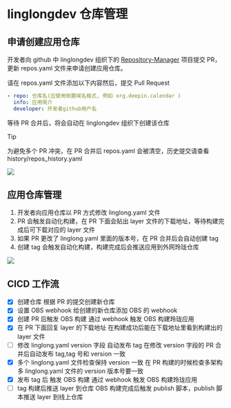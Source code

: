 # linglongdev 仓库管理

## 申请创建应用仓库

开发者向 github 中 linglongdev 组织下的 [Repository-Manager](https://github.com/linglongdev/Repository-Manager) 项目提交 PR，更新 repos.yaml 文件来申请创建应用仓库。

请在 repos.yaml 文件添加以下内容然后，提交 Pull Request

```yaml
- repo: 仓库名(应使用倒置域名格式, 例如 org.deepin.calendar )
  info: 应用简介
  developer: 开发者github用户名
```

等待 PR 合并后，将会自动在 linglongdev 组织下创建该仓库

> [!TIP]
> 为避免多个 PR 冲突，在 PR 合并后 repos.yaml 会被清空，历史提交请查看 history/repos_history.yaml

<!--
@startuml
开发者 -> RepositoryManager: 提交PR(创建仓库)
管理员 -> RepositoryManager: 审查PR
管理员 -> RepositoryManager: 合并PR
RepositoryManager -> CICD: 触发仓库创建
CICD -> AppRepository: 创建仓库
CICD -> AppRepository: 设置OBS的webhook
@enduml
 -->

![](create.svg)

## 应用仓库管理

1. 开发者向应用仓库以 PR 方式修改 linglong.yaml 文件
2. PR 会触发自动化构建，在 PR 下面会贴出 layer 文件的下载地址，等待构建完成后可下载对应的 layer 文件
3. 如果 PR 更改了 linglong.yaml 里面的版本号，在 PR 合并后会自动创建 tag
4. 创建 tag 会触发自动化构建，构建完成后会推送应用到外网玲珑仓库

![](push.svg)

<!-- ```plantuml
@startuml
actor 开发者
开发者 -> AppRepository: 提交PR
AppRepository -> OBS: 触发测试构建
alt 目前没有构建完成的事件，只能提前拼下载地址
AppRepository -> CICD: 触发PR事件
CICD -> AppRepository: 回复layer下载地址
end
actor 管理员
管理员 -> AppRepository: 审查PR
管理员 -> OBS: 下载构建结果进行测试
管理员 -> AppRepository: 合并PR

alt 如果修改了linglong.yaml的version
CICD -> AppRepository: 创建tag
AppRepository -> OBS: 触发tag构建
OBS -> Stable: 推送应用
end
@enduml
``` -->

## CICD 工作流

- [x] 创建仓库
      根据 PR 的提交创建新仓库
- [x] 设置 OBS webhook
      给创建的新仓库添加 OBS 的 webhook
- [x] 创建 PR 后触发 OBS 构建
      通过 webhook 触发 OBS 构建玲珑应用
- [x] 在 PR 下面回复 layer 的下载地址
      在构建成功后能在下载地址里看到构建出的 layer 文件
- [ ] 修改 linglong.yaml version 字段 自动发布 tag
      在修改 version 字段的 PR 合并后自动发布 tag,tag 号和 version 一致
- [x] 多个 linglong.yaml 文件检查保持 version 一致
      在 PR 构建的时候检查多架构多 linglong.yaml 文件的 version 版本号要一致
- [x] 发布 tag 后 触发 OBS 构建
      通过 webhook 触发 OBS 构建玲珑应用
- [ ] tag 构建后推送 layer 到仓库
      OBS 构建完成后触发 publish 脚本，publish 脚本推送 layer 到线上仓库
